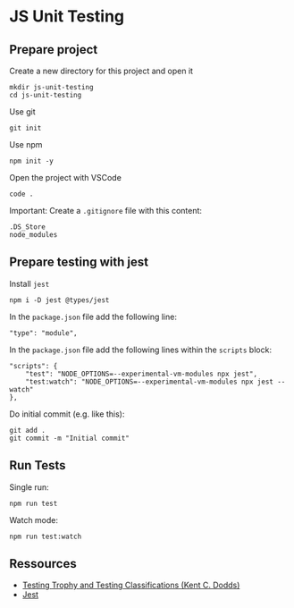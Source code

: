 # JS Unit Testing

## Prepare project

Create a new directory for this project and open it

```
mkdir js-unit-testing
cd js-unit-testing
```

Use git

```
git init
```

Use npm

```
npm init -y
```

Open the project with VSCode

```
code .
```

Important: Create a `.gitignore` file with this content:

```
.DS_Store
node_modules
```

## Prepare testing with jest

Install `jest`

```
npm i -D jest @types/jest
```

In the `package.json` file add the following line:

```
"type": "module",
```

In the `package.json` file add the following lines within the `scripts` block:

```
"scripts": {
	"test": "NODE_OPTIONS=--experimental-vm-modules npx jest",
	"test:watch": "NODE_OPTIONS=--experimental-vm-modules npx jest --watch"
},
```

Do initial commit (e.g. like this):

```
git add .
git commit -m "Initial commit"
```

## Run Tests

Single run:

```
npm run test
```

Watch mode:

```
npm run test:watch
```

## Ressources

- [Testing Trophy and Testing Classifications (Kent C. Dodds)](https://kentcdodds.com/blog/the-testing-trophy-and-testing-classifications)
- [Jest](https://jestjs.io/)
